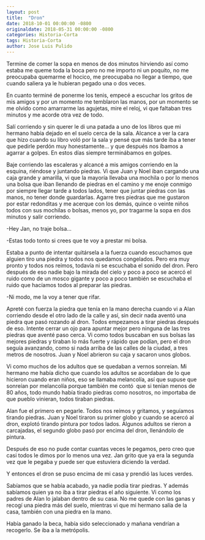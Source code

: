 ```yaml
---
layout: post
title:  "Dron"
date: 2018-10-01 00:00:00 -0800
originaldate: 2018-05-31 00:00:00 -0800
categories: Historia-Corta
tags: Historia-Corta
author: Jose Luis Pulido
---
```


Termine de comer la sopa en menos de dos minutos hirviendo así como
estaba me queme toda la boca pero no me importo ni un poquito, no me
preocupaba quemarme el hocico, me preocupaba no llegar a tiempo, que
cuando saliera ya le hubieran pegado una o dos veces.

En cuanto terminé de ponerme los tenis, empecé a escuchar los gritos de
mis amigos y por un momento me temblaron las manos, por un momento se me
olvido como amarrarme las agujetas, mire el reloj, vi que faltaban tres
minutos y me acorde otra vez de todo.

Salí corriendo y sin querer le di una patada a uno de los libros que mi
hermano había dejado en el suelo cerca de la sala. Alcance a ver la cara
que hizo cuando su libro voló por la sala y pensé que más tarde iba a
tener que pedirle perdón muy honestamente... y que después nos íbamos a
agarrar a golpes. En estos días siempre terminábamos en golpes.

Baje corriendo las escaleras y alcancé a mis amigos corriendo en la
esquina, riéndose y juntando piedras. Vi que Juan y Noel iban cargando
una caja grande y amarilla, vi que la mayoría llevaba una mochila o por
lo menos una bolsa que iban llenando de piedras en el camino y me enoje
conmigo por siempre llegar tarde a todos lados, tener que juntar piedras
con las manos, no tener donde guardarlas. Agarre tres piedras que me
gustaron por estar redonditas y me acerque con los demás, quince o
veinte niños todos con sus mochilas o bolsas, menos yo, por tragarme la
sopa en dos minutos y salir corriendo.

-Hey Jan, no traje bolsa...

-Estas todo tonto si crees que te voy a prestar mi bolsa.

Estaba a punto de intentar quitársela a la fuerza cuando escuchamos que
alguien tiro una piedra y todos nos quedamos congelados. Pero era muy
pronto y todos nos reímos, todavía ni se escuchaba el sonido del dron.
Pero después de eso nadie bajo la mirada del cielo y poco a poco se
acercó el ruido como de un mosco gigante y poco a poco también se
escuchaba el ruido que hacíamos todos al preparar las piedras.

-Ni modo, me la voy a tener que rifar.

Apreté con fuerza la piedra que tenía en la mano derecha cuando vi a
Alan corriendo desde el otro lado de la calle y así, sin decir nada
aventó una piedra que pasó rozando al dron. Todos empezamos a tirar
piedras después de eso. Intente cerrar un ojo para apuntar mejor pero
ninguna de las tres piedras que aventé paso cerca. Vi como todos
buscaban en sus bolsas las mejores piedras y tiraban lo más fuerte y
rápido que podían, pero el dron seguía avanzando, como si nada arriba de
las calles de la ciudad, a tres metros de nosotros. Juan y Noel abrieron
su caja y sacaron unos globos.

Vi como muchos de los adultos que se quedaban a vernos sonreían. Mi
hermano me había dicho que cuando los adultos se acordaban de lo que
hicieron cuando eran niños, eso se llamaba melancolía, así que supuse
que sonreían por melancolía porque también me contó  que si tenían menos
de 80 años, todo mundo había tirado piedras como nosotros, no importaba
de que pueblo vinieran, todos tiraban piedras.

Alan fue el primero en pegarle. Todos nos reímos y gritamos, y seguíamos
tirando piedras. Juan y Noel tiraron su primer globo y cuando se acercó
al dron, explotó tirando pintura por todos lados. Algunos adultos se
rieron a carcajadas, el segundo globo pasó por encima del dron,
llenándolo de pintura.

Después de eso no pude contar cuantas veces le pegamos, pero creo que
casi todos le dimos por lo menos una vez. Jan grito que ya era la
segunda vez que le pegaba y puede ser que estuviera diciendo la verdad.

Y entonces el dron se puso encima de mi casa y prendió las luces verdes.

Sabíamos que se había acabado, ya nadie podía tirar piedras. Y además
sabíamos quien ya no iba a tirar piedras el año siguiente. Vi como los
padres de Alan lo jalaban dentro de su casa. No me quede con las ganas y
recogí una piedra más del suelo, mientras vi que mi hermano salía de la
casa, también con una piedra en la mano.

Había ganado la beca, había sido seleccionado y mañana vendrían a
recogerlo. Se iba a la metrópolis.
